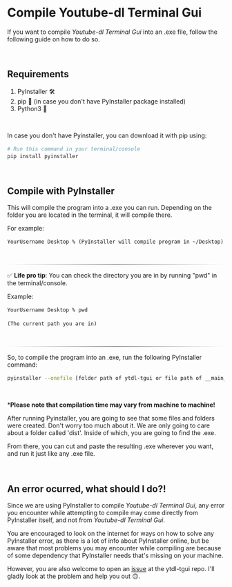 # Compile Youtube-dl Terminal Gui
If you want to compile _Youtube-dl Terminal Gui_ into an .exe file, follow the following guide on how to do so.

<br>

## Requirements
1. PyInstaller 🛠
2. pip 🚚 (in case you don't have PyInstaller package installed)
3. Python3 🐍

<br>

In case you don't have Pyinstaller, you can download it with pip using:

```bash
# Run this command in your terminal/console
pip install pyinstaller
```

<br>

## Compile with PyInstaller

This will compile the program into a .exe you can run.
Depending on the folder you are located in the terminal, it will compile there.

For example:
```shell
YourUsername Desktop % (PyInstaller will compile program in ~/Desktop)
```
<br>

<img src="./public/img/hr.png">

<br>

✅ **Life pro tip**: You can check the directory you are in by running "pwd" in the terminal/console.

Example:

```shell
YourUsername Desktop % pwd

(The current path you are in)
```
<br>

<img src="./public/img/hr.png">

<br>

So, to compile the program into an .exe, run the following PyInstaller command:

```bash
pyinstaller --onefile [folder path of ytdl-tgui or file path of __main__.py] --name ytdl-tgui --hiddenimport=libiomp5.dylib
```
<br>

***Please note that compilation time may vary from machine to machine!**

After running Pyinstaller, you are going to see that some files and folders were created. Don't worry too much about it. We are only going to care about a folder called 'dist'. Inside of which, you are going to find the .exe.


From there, you can cut and paste the resulting .exe wherever you want, and run it just like any .exe file.

<br>

## An error ocurred, what should I do?!
Since we are using PyInstaller to compile _Youtube-dl Terminal Gui_, any error you encounter while attempting to compile may come directly from PyInstaller itself, and not from _Youtube-dl Terminal Gui_. 

You are encouraged to look on the internet for ways on how to solve any PyInstaller error, as there is a lot of info about PyInstaller online, but be aware that most problems you may encounter while compiling are because of some dependency that PyInstaller needs that's missing on your machine.

However, you are also welcome to open an [issue](https://github.com/AsleyR/ytdl-tgui/issues) at the ytdl-tgui repo. I'll gladly look at the problem and help you out 🙃.